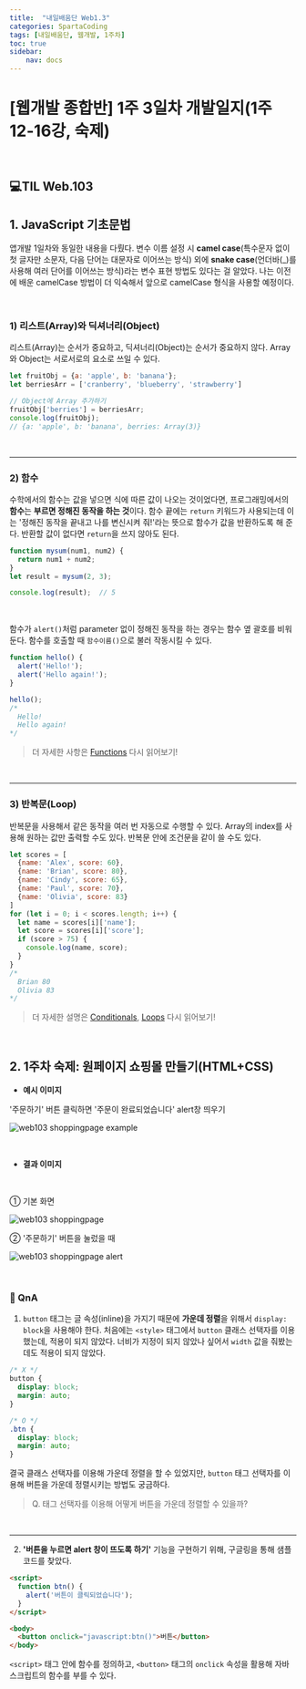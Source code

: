 ```yaml
---
title:  "내일배움단 Web1.3"
categories: SpartaCoding
tags: [내일배움단, 웹개발, 1주차]
toc: true
sidebar:
    nav: docs
---
```


# [웹개발 종합반] 1주 3일차 개발일지(1주 12-16강, 숙제)

<br>

## 💻TIL Web.103

## 1. JavaScript 기초문법

앱개발 1일차와 동일한 내용을 다뤘다. 변수 이름 설정 시 **camel case**(특수문자 없이 첫 글자만 소문자, 다음 단어는 대문자로 이어쓰는 방식) 외에 **snake case**(언더바(_)를 사용해 여러 단어를 이어쓰는 방식)라는 변수 표현 방법도 있다는 걸 알았다. 나는 이전에 배운 camelCase 방법이 더 익숙해서 앞으로 camelCase 형식을 사용할 예정이다.

<br>

### 1) 리스트(Array)와 딕셔너리(Object)

리스트(Array)는 순서가 중요하고, 딕셔너리(Object)는 순서가 중요하지 않다. Array와 Object는 서로서로의 요소로 쓰일 수 있다.

```js
let fruitObj = {a: 'apple', b: 'banana'};
let berriesArr = ['cranberry', 'blueberry', 'strawberry']

// Object에 Array 추가하기
fruitObj['berries'] = berriesArr;
console.log(fruitObj);
// {a: 'apple', b: 'banana', berries: Array(3)}
```
<br>

---

### 2) 함수

수학에서의 함수는 값을 넣으면 식에 따른 값이 나오는 것이었다면, 프로그래밍에서의 **함수**는 **부르면 정해진 동작을 하는 것**이다. 함수 끝에는 `return` 키워드가 사용되는데 이는 '정해진 동작을 끝내고 나를 변신시켜 줘!'라는 뜻으로 함수가 값을 반환하도록 해 준다. 반환할 값이 없다면 `return`을 쓰지 않아도 된다.

```js
function mysum(num1, num2) {
  return num1 + num2;
}
let result = mysum(2, 3);

console.log(result);  // 5
```
<br>

함수가 `alert()`처럼 parameter 없이 정해진 동작을 하는 경우는 함수 옆 괄호를 비워둔다. 함수를 호출할 때 `함수이름()`으로 불러 작동시킬 수 있다.
```js
function hello() {
  alert('Hello!');
  alert('Hello again!');
}

hello();
/* 
  Hello!
  Hello again!
*/
```
> 더 자세한 사항은 [Functions][1] 다시 읽어보기!

<br>

---

### 3) 반복문(Loop)

반복문을 사용해서 같은 동작을 여러 번 자동으로 수행할 수 있다. Array의 index를 사용해 원하는 값만 출력할 수도 있다. 반복문 안에 조건문을 같이 쓸 수도 있다.
```js
let scores = [
  {name: 'Alex', score: 60},
  {name: 'Brian', score: 80},
  {name: 'Cindy', score: 65},
  {name: 'Paul', score: 70},
  {name: 'Olivia', score: 83}
]
for (let i = 0; i < scores.length; i++) {
  let name = scores[i]['name'];
  let score = scores[i]['score'];
  if (score > 75) {
    console.log(name, score);
  }
}
/*
  Brian 80
  Olivia 83
*/
```
> 더 자세한 설명은 [Conditionals][2], [Loops][3] 다시 읽어보기!

<br>


## 2. 1주차 숙제: 원페이지 쇼핑몰 만들기(HTML+CSS)

+ **예시 이미지**

'주문하기' 버튼 클릭하면 '주문이 완료되었습니다' alert창 띄우기

![web103 shoppingpage example](../../assets/images/w01_shoppingpage_example.jpg)

<br>

+ **결과 이미지**
<br>

① 기본 화면

![web103 shoppingpage](../../assets/images/w01_shoppingpage.jpg)
<br>

② '주문하기' 버튼을 눌렀을 때

![web103 shoppingpage alert](../../assets/images/w01_shoppingpage_alert.jpg)

<br>

### 🤔 QnA

1) `button` 태그는 글 속성(inline)을 가지기 때문에 **가운데 정렬**을 위해서 `display: block`을 사용해야 한다. 처음에는 `<style>` 태그에서 `button` 클래스 선택자를 이용했는데, 적용이 되지 않았다. 너비가 지정이 되지 않았나 싶어서 `width` 값을 줘봤는데도 적용이 되지 않았다.

```css
/* X */
button {
  display: block;
  margin: auto;
}

/* O */
.btn {
  display: block;
  margin: auto;
}
```
결국 클래스 선택자를 이용해 가운데 정렬을 할 수 있었지만, `button` 태그 선택자를 이용해 버튼을 가운데 정렬시키는 방법도 궁금하다.

> Q. 태그 선택자를 이용해 어떻게 버튼을 가운데 정렬할 수 있을까?

<br>

---

2) **'버튼을 누르면 alert 창이 뜨도록 하기'** 기능을 구현하기 위해, 구글링을 통해 샘플 코드를 찾았다.

```html
<script>
  function btn() { 
    alert('버튼이 클릭되었습니다');
  }
</script>

<body>
  <button onclick="javascript:btn()">버튼</button>
</body>
```
`<script>` 태그 안에 함수를 정의하고, `<button>` 태그의 `onclick` 속성을 활용해 자바스크립트의 함수를 부를 수 있다. 

<br>



[1]: https://yendoz.github.io/javascript/js7/
[2]: https://yendoz.github.io/javascript/js4/
[3]: https://yendoz.github.io/javascript/js6/